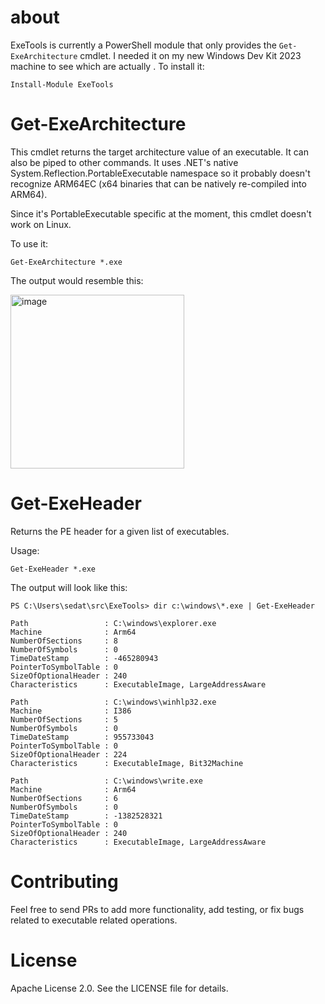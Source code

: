 # about

ExeTools is currently a PowerShell module that only provides the `Get-ExeArchitecture` cmdlet. I needed it on my
new Windows Dev Kit 2023 machine to see which are actually . To install it:

```
Install-Module ExeTools
```

# Get-ExeArchitecture

This cmdlet returns the target architecture value of an executable. It can also be piped to other commands. It uses
.NET's native System.Reflection.PortableExecutable namespace so it probably doesn't recognize ARM64EC (x64 binaries that can be
natively re-compiled into ARM64).

Since it's PortableExecutable specific at the moment, this cmdlet doesn't work on Linux.

To use it:

```
Get-ExeArchitecture *.exe
```

The output would resemble this:

<img width="278" alt="image" src="https://user-images.githubusercontent.com/241217/200086695-38a38bee-b7e1-4359-8283-01f5aad595ee.png">

# Get-ExeHeader

Returns the PE header for a given list of executables.

Usage:

```
Get-ExeHeader *.exe
```

The output will look like this:

```
PS C:\Users\sedat\src\ExeTools> dir c:\windows\*.exe | Get-ExeHeader

Path                 : C:\windows\explorer.exe
Machine              : Arm64
NumberOfSections     : 8
NumberOfSymbols      : 0
TimeDateStamp        : -465280943
PointerToSymbolTable : 0
SizeOfOptionalHeader : 240
Characteristics      : ExecutableImage, LargeAddressAware

Path                 : C:\windows\winhlp32.exe
Machine              : I386
NumberOfSections     : 5
NumberOfSymbols      : 0
TimeDateStamp        : 955733043
PointerToSymbolTable : 0
SizeOfOptionalHeader : 224
Characteristics      : ExecutableImage, Bit32Machine

Path                 : C:\windows\write.exe
Machine              : Arm64
NumberOfSections     : 6
NumberOfSymbols      : 0
TimeDateStamp        : -1382528321
PointerToSymbolTable : 0
SizeOfOptionalHeader : 240
Characteristics      : ExecutableImage, LargeAddressAware
```

# Contributing

Feel free to send PRs to add more functionality, add testing, or fix bugs related to executable related operations.

# License

Apache License 2.0. See the LICENSE file for details.
